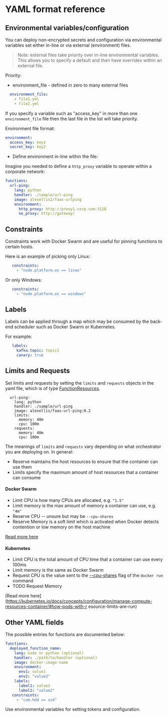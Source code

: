 # YAML format reference

## Environmental variables/configuration

You can deploy non-encrypted secrets and configuration via environmental variables set either in-line or via external (environment) files.

> Note: external files take priority over in-line environmental variables. This allows you to specify a default and then have overrides within an external file.

Priority:

* environment_file - defined in zero to many external files

```yaml
  environment_file:
    - file1.yml
    - file2.yml
```

If you specify a variable such as "access_key" in more than one `environment_file` file then the last file in the list will take priority.

Environment file format:

```yaml
environment:
  access_key: key1
  secret_key: key2
```

* Define environment in-line within the file:

Imagine you needed to define a `http_proxy` variable to operate within a corporate network:

```yaml
functions:
  url-ping:
    lang: python
    handler: ./sample/url-ping
    image: alexellis2/faas-urlping
    environment:
      http_proxy: http://proxy1.corp.com:3128
      no_proxy: http://gateway/
```

## Constraints

Constraints work with Docker Swarm and are useful for pinning functions to certain hosts.

Here is an example of picking only Linux:

```yaml
   constraints:
     - "node.platform.os == linux"
```

Or only Windows:

```yaml
   constraints:
     - "node.platform.os == windows"
```

## Labels

Labels can be applied through a map which may be consumed by the back-end scheduler such as Docker Swarm or Kubernetes.

For example:

```yaml
   labels:
     kafka.topic: topic1
     canary: true
```

## Limits and Requests

Set limits and requests by setting the `limits` and `requests` objects in the yaml file, which is of type [FunctionResources](https://godoc.org/github.com/openfaas/faas-cli/stack#FunctionResources).

```
  url-ping:
    lang: python
    handler: ./sample/url-ping
    image: alexellis/faas-url-ping:0.2
    limits:
      memory: 40m
      cpu: 100m
    requests:
      memory: 40m
      cpu: 100m
```

The meanings of `limits` and `requests` vary depending on what orchestrator you are deploying on. In general:
 - Reserve maintains the host resources to ensure that the container can use them
 - Limits specify the maximum amount of host resources that a container can consume

#### Docker Swarm
 - Limit CPU is how many CPUs are allocated, e.g. `"1.5"`
 - Limit memory is the max amount of memory a container can use, e.g. `"4m"`
 - Reserve CPU -- unsure but may be `--cpu-shares`
 - Reserve Memory is a soft limit which is activated when Docker detects contention or low memory on the host machine

[Read more here](https://docs.docker.com/config/containers/resource_constraints/)

#### Kubernetes
 - Limit CPU is the total amount of CPU time that a container can use every 100ms
 - Limit memory is the same as Docker Swarm
 - Request CPU is the value sent to the [--cpu-shares](https://docs.docker.com/engine/reference/run/#cpu-share-constraint) flag of the `docker run` command
 - TODO Request Memory

[Read more here](https://kubernetes.io/docs/concepts/configuration/manage-compute-resources-container/#how-pods-with-r    esource-limits-are-run)

## Other YAML fields

The possible entries for functions are documented below:

```yaml
functions:
  deployed_function_name:
    lang: node or python (optional)
    handler: ./path/to/handler (optional)
    image: docker-image-name
    environment:
      env1: value1
      env2: "value2"
    labels:
      label1: value1
      label2: "value2"
   constraints:
     - "com.hdd == ssd"
```

Use environmental variables for setting tokens and configuration.

